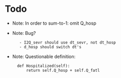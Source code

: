 Todo
================================================
- Note: In order to sum-to-1: omit Q_hosp
- Note: Bug?

         - I2Q_sevr should use dt_sevr, not dt_hosp 
         - d_hosp should switch dt's

- Note: Questionable definition: 

        def Hospitalized(self):
            return self.Q_hosp + self.Q_fatl


